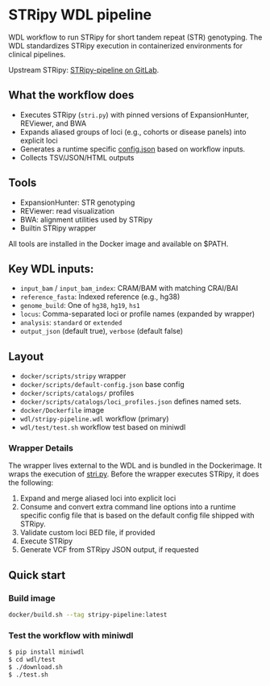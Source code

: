 # STRipy WDL pipeline

WDL workflow to run STRipy for short tandem repeat (STR) genotyping. The WDL standardizes STRipy execution in containerized environments for clinical pipelines.

Upstream STRipy: [STRipy-pipeline on GitLab](https://gitlab.com/andreassh/stripy-pipeline).

## What the workflow does

- Executes STRipy (`stri.py`) with pinned versions of ExpansionHunter, REViewer, and BWA
- Expands aliased groups of loci (e.g., cohorts or disease panels) into explicit loci
- Generates a runtime specific [config.json](https://gitlab.com/andreassh/stripy-pipeline/-/blob/main/config.json?ref_type=heads) based on workflow inputs.
- Collects TSV/JSON/HTML outputs

## Tools

- ExpansionHunter: STR genotyping
- REViewer: read visualization
- BWA: alignment utilities used by STRipy
- Builtin STRipy wrapper

All tools are installed in the Docker image and available on $PATH.

## Key WDL inputs:

- `input_bam` / `input_bam_index`: CRAM/BAM with matching CRAI/BAI
- `reference_fasta`: Indexed reference (e.g., hg38)
- `genome_build`: One of `hg38`, `hg19`, `hs1`
- `locus`: Comma-separated loci or profile names (expanded by wrapper)
- `analysis`: `standard` or `extended`
- `output_json` (default true), `verbose` (default false)


## Layout

- `docker/scripts/stripy` wrapper
- `docker/scripts/default-config.json` base config
- `docker/scripts/catalogs/` profiles
- `docker/scripts/catalogs/loci_profiles.json` defines named sets.
- `docker/Dockerfile` image
- `wdl/stripy-pipeline.wdl` workflow (primary)
- `wdl/test/test.sh` workflow test based on miniwdl

### Wrapper Details

The wrapper lives external to the WDL and is bundled in the Dockerimage.  It wraps the execution of [stri.py](https://gitlab.com/andreassh/stripy-pipeline/-/blob/main/stri.py?ref_type=heads).  Before the wrapper executes STRipy, it does the following:

1. Expand and merge aliased loci into explicit loci
2. Consume and convert extra command line options into a runtime specific config file that is based on the default config file shipped with STRipy.
3. Validate custom loci BED file, if provided
4. Execute STRipy
5. Generate VCF from STRipy JSON output, if requested

## Quick start

### Build image

```bash
docker/build.sh --tag stripy-pipeline:latest
```

### Test the workflow with miniwdl

```bash
$ pip install miniwdl
$ cd wdl/test
$ ./download.sh
$ ./test.sh
```